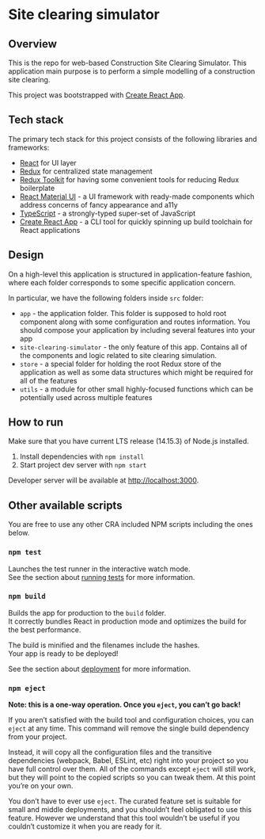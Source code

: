 # Site clearing simulator

## Overview

This is the repo for web-based Construction Site Clearing Simulator. This application main purpose is to perform a 
simple modelling of a construction site clearing.

This project was bootstrapped with [Create React App](https://github.com/facebook/create-react-app).

## Tech stack

The primary tech stack for this project consists of the following libraries and frameworks:

- [React](https://reactjs.org/) for UI layer
- [Redux](https://redux.js.org/) for centralized state management
- [Redux Toolkit](https://redux-toolkit.js.org/) for having some convenient tools for reducing Redux boilerplate
- [React Material UI](https://material-ui.com/) -  a UI framework with ready-made components which address concerns of fancy appearance and a11y
- [TypeScript](https://www.typescriptlang.org/) - a strongly-typed super-set of JavaScript
- [Create React App](https://create-react-app.dev/) - a CLI tool for quickly spinning up build toolchain for React applications

## Design

On a high-level this application is structured in application-feature fashion, where each folder corresponds to some specific application concern.

In particular, we have the following folders inside `src` folder:

- `app` - the application folder. This folder is supposed to hold root component along with some configuration and routes 
information. You should compose your application by including several features into your app
- `site-clearing-simulator` - the only feature of this app. Contains all of the components and logic related to site clearing simulation.
- `store` - a special folder for holding the root Redux store of the application as well as some data structures which might be required for all of the features
- `utils` - a module for other small highly-focused functions which can be potentially used across multiple features

## How to run

Make sure that you have current LTS release (14.15.3) of Node.js installed.

1. Install dependencies with `npm install`
2. Start project dev server with `npm start`

Developer server will be available at [http://localhost:3000](http://localhost:3000).

## Other available scripts

You are free to use any other CRA included NPM scripts including the ones below.

### `npm test`

Launches the test runner in the interactive watch mode.\
See the section about [running tests](https://facebook.github.io/create-react-app/docs/running-tests) for more information.

### `npm build`

Builds the app for production to the `build` folder.\
It correctly bundles React in production mode and optimizes the build for the best performance.

The build is minified and the filenames include the hashes.\
Your app is ready to be deployed!

See the section about [deployment](https://facebook.github.io/create-react-app/docs/deployment) for more information.

### `npm eject`

**Note: this is a one-way operation. Once you `eject`, you can’t go back!**

If you aren’t satisfied with the build tool and configuration choices, you can `eject` at any time. This command will remove the single build dependency from your project.

Instead, it will copy all the configuration files and the transitive dependencies (webpack, Babel, ESLint, etc) right into your project so you have full control over them. All of the commands except `eject` will still work, but they will point to the copied scripts so you can tweak them. At this point you’re on your own.

You don’t have to ever use `eject`. The curated feature set is suitable for small and middle deployments, and you shouldn’t feel obligated to use this feature. However we understand that this tool wouldn’t be useful if you couldn’t customize it when you are ready for it.
